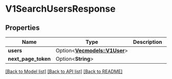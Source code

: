 # V1SearchUsersResponse

## Properties

Name | Type | Description | Notes
------------ | ------------- | ------------- | -------------
**users** | Option<[**Vec<models::V1User>**](v1User.md)> |  | [optional]
**next_page_token** | Option<**String**> |  | [optional]

[[Back to Model list]](../README.md#documentation-for-models) [[Back to API list]](../README.md#documentation-for-api-endpoints) [[Back to README]](../README.md)


